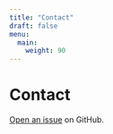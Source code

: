 ```yaml
---
title: "Contact"
draft: false
menu:
  main:
    weight: 90
---
```


# Contact

[Open an issue](https://github.com/kimttfung/hugo-mock-landing-page/issues) on GitHub.
